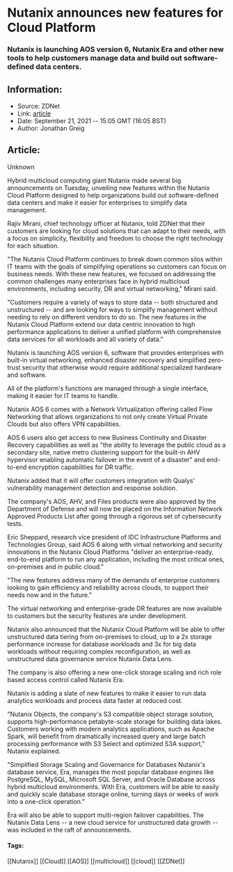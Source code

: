 # Nutanix announces new features for Cloud Platform
### Nutanix is launching AOS version 6, Nutanix Era and other new tools to help customers manage data and build out software-defined data centers.

## Information:
+ Source: ZDNet
+ Link: [article](https://www.zdnet.com/article/nutanix-announces-new-features-for-cloud-platform/)
+ Date: September 21, 2021 -- 15:05 GMT (16:05 BST)
+ Author: Jonathan Greig


## Article:
Unknown

Hybrid multicloud computing giant Nutanix made several big announcements on Tuesday, unveiling new features within the Nutanix Cloud Platform designed to help organizations build out software-defined data centers and make it easier for enterprises to simplify data management. 

Rajiv Mirani, chief technology officer at Nutanix, told ZDNet that their customers are looking for cloud solutions that can adapt to their needs, with a focus on simplicity, flexibility and freedom to choose the right technology for each situation. 

"The Nutanix Cloud Platform continues to break down common silos within IT teams with the goals of simplifying operations so customers can focus on business needs. With these new features, we focused on addressing the common challenges many enterprises face in hybrid multicloud environments, including security, DR and virtual networking," Mirani said. 

"Customers require a variety of ways to store data -- both structured and unstructured -- and are looking for ways to simplify management without needing to rely on different vendors to do so. The new features in the Nutanix Cloud Platform extend our data centric innovation to high performance applications to deliver a unified platform with comprehensive data services for all workloads and all variety of data."

Nutanix is launching AOS version 6, software that provides enterprises with built-in virtual networking, enhanced disaster recovery and simplified zero-trust security that otherwise would require additional specialized hardware and software.

All of the platform's functions are managed through a single interface, making it easier for IT teams to handle. 

Nutanix AOS 6 comes with a Network Virtualization offering called Flow Networking that allows organizations to not only create Virtual Private Clouds but also offers VPN capabilities.






AOS 6 users also get access to new Business Continuity and Disaster Recovery capabilities as well as "the ability to leverage the public cloud as a secondary site, native metro clustering support for the built-in AHV hypervisor enabling automatic failover in the event of a disaster" and end-to-end encryption capabilities for DR traffic.

Nutanix added that it will offer customers integration with Qualys' vulnerability management detection and response solution. 

The company's AOS, AHV, and Files products were also approved by the Department of Defense and will now be placed on the Information Network Approved Products List after going through a rigorous set of cybersecurity tests. 

Eric Sheppard, research vice president of IDC Infrastructure Platforms and Technologies Group, said AOS 6 along with virtual networking and security innovations in the Nutanix Cloud Platforms "deliver an enterprise-ready, end-to-end platform to run any application, including the most critical ones, on-premises and in public cloud." 

"The new features address many of the demands of enterprise customers looking to gain efficiency and reliability across clouds, to support their needs now and in the future." 

The virtual networking and enterprise-grade DR features are now available to customers but the security features are under development.

Nutanix also announced that the Nutanix Cloud Platform will be able to offer unstructured data tiering from on-premises to cloud, up to a 2x storage performance increase for database workloads and 3x for big data workloads without requiring complex reconfiguration, as well as unstructured data governance service Nutanix Data Lens.

The company is also offering a new one-click storage scaling and rich role based access control called Nutanix Era. 

Nutanix is adding a slate of new features to make it easier to run data analytics workloads and process data faster at reduced cost. 

"Nutanix Objects, the company's S3 compatible object storage solution, supports high-performance petabyte-scale storage for building data lakes. Customers working with modern analytics applications, such as Apache Spark, will benefit from dramatically increased query and large batch processing performance with S3 Select and optimized S3A support," Nutanix explained. 

"Simplified Storage Scaling and Governance for Databases Nutanix's database service, Era, manages the most popular database engines like PostgreSQL, MySQL, Microsoft SQL Server, and Oracle Database across hybrid multicloud environments. With Era, customers will be able to easily and quickly scale database storage online, turning days or weeks of work into a one-click operation." 

Era will also be able to support multi-region failover capabilities. The Nutanix Data Lens -- a new cloud service for unstructured data growth -- was included in the raft of announcements.





#### Tags:
[[Nutanix]] [[Cloud]] [[AOS]] [[multicloud]] [[cloud]] [[ZDNet]]

